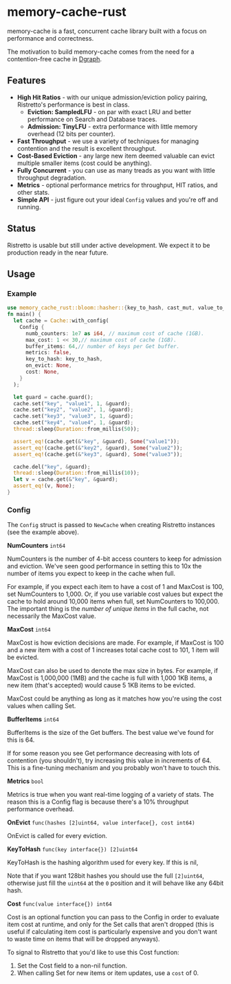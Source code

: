 # memory-cache-rust

memory-cache is a fast, concurrent cache library built with a focus on performance and correctness.

The motivation to build memory-cache comes from the need for a contention-free
cache in [Dgraph][].

[Dgraph]: https://github.com/dgraph-io/dgraph

## Features

* **High Hit Ratios** - with our unique admission/eviction policy pairing, Ristretto's performance is best in class.
    * **Eviction: SampledLFU** - on par with exact LRU and better performance on Search and Database traces.
    * **Admission: TinyLFU** - extra performance with little memory overhead (12 bits per counter).
* **Fast Throughput** - we use a variety of techniques for managing contention and the result is excellent throughput.
* **Cost-Based Eviction** - any large new item deemed valuable can evict multiple smaller items (cost could be anything).
* **Fully Concurrent** - you can use as many treads as you want with little throughput degradation.
* **Metrics** - optional performance metrics for throughput, HIT ratios, and other stats.
* **Simple API** - just figure out your ideal `Config` values and you're off and running.

## Status

Ristretto is usable but still under active development. We expect it to be production ready in the near future.


## Usage

### Example

```rust
use memory_cache_rust::bloom::hasher::{key_to_hash, cast_mut, value_to_int};
fn main() {
  let cache = Cache::with_config(
    Config {
      numb_counters: 1e7 as i64, // maximum cost of cache (1GB).
      max_cost: 1 << 30,// maximum cost of cache (1GB).
      buffer_items: 64,// number of keys per Get buffer.
      metrics: false,
      key_to_hash: key_to_hash,
      on_evict: None,
      cost: None,
    }
  );

  let guard = cache.guard();
  cache.set("key", "value1", 1, &guard);
  cache.set("key2", "value2", 1, &guard);
  cache.set("key3", "value3", 1, &guard);
  cache.set("key4", "value4", 1, &guard);
  thread::sleep(Duration::from_millis(50));

  assert_eq!(cache.get(&"key", &guard), Some("value1"));
  assert_eq!(cache.get(&"key2", &guard), Some("value2"));
  assert_eq!(cache.get(&"key3", &guard), Some("value3"));

  cache.del("key", &guard);
  thread::sleep(Duration::from_millis(10));
  let v = cache.get(&"key", &guard);
  assert_eq!(v, None);
}
```

### Config

The `Config` struct is passed to `NewCache` when creating Ristretto instances (see the example above).

**NumCounters** `int64`

NumCounters is the number of 4-bit access counters to keep for admission and eviction. We've seen good performance in setting this to 10x the number of items you expect to keep in the cache when full.

For example, if you expect each item to have a cost of 1 and MaxCost is 100, set NumCounters to 1,000. Or, if you use variable cost values but expect the cache to hold around 10,000 items when full, set NumCounters to 100,000. The important thing is the *number of unique items* in the full cache, not necessarily the MaxCost value.

**MaxCost** `int64`

MaxCost is how eviction decisions are made. For example, if MaxCost is 100 and a new item with a cost of 1 increases total cache cost to 101, 1 item will be evicted.

MaxCost can also be used to denote the max size in bytes. For example, if MaxCost is 1,000,000 (1MB) and the cache is full with 1,000 1KB items, a new item (that's accepted) would cause 5 1KB items to be evicted.

MaxCost could be anything as long as it matches how you're using the cost values when calling Set.

**BufferItems** `int64`

BufferItems is the size of the Get buffers. The best value we've found for this is 64.

If for some reason you see Get performance decreasing with lots of contention (you shouldn't), try increasing this value in increments of 64. This is a fine-tuning mechanism and you probably won't have to touch this.

**Metrics** `bool`

Metrics is true when you want real-time logging of a variety of stats. The reason this is a Config flag is because there's a 10% throughput performance overhead.

**OnEvict** `func(hashes [2]uint64, value interface{}, cost int64)`

OnEvict is called for every eviction.

**KeyToHash** `func(key interface{}) [2]uint64`

KeyToHash is the hashing algorithm used for every key. If this is nil,

Note that if you want 128bit hashes you should use the full `[2]uint64`,
otherwise just fill the `uint64` at the `0` position and it will behave like
any 64bit hash.

**Cost** `func(value interface{}) int64`

Cost is an optional function you can pass to the Config in order to evaluate
item cost at runtime, and only for the Set calls that aren't dropped (this is
useful if calculating item cost is particularly expensive and you don't want to
waste time on items that will be dropped anyways).

To signal to Ristretto that you'd like to use this Cost function:

1. Set the Cost field to a non-nil function.
2. When calling Set for new items or item updates, use a `cost` of 0.
